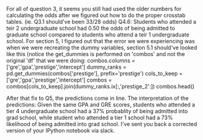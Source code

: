 For all of question 3, it seems you still had used the older numbers for calculating the odds after we figured out how to do the proper crosstab tables. (ie. Q3.1 should've been 33/28 odds)
Q4.6: Students who attended a teir 2 undergraduate school had 0.50 the odds of being admitted to graduate school compared to students who attend a teir 1 undergraduate school.
For section 5, I figured out that the error we were experiencing was when we were recreating the dummy variables, section 5.1 should've looked like this (notice the get_dummies is performed on 'combos' and not the original 'df' that we were doing:
combos.columns = ['gre','gpa','prestige','intercept']
dummy_ranks = pd.get_dummies(combos['prestige'], prefix='prestige')
cols_to_keep = ['gre','gpa','prestige','intercept']
combos = combos[cols_to_keep].join(dummy_ranks.ix[:,'prestige_2':])
combos.head()

After that fix to Q5, the predictions come in line. The interpretation of the predictions:  Given the same GPA and GRE scores, students who attended a tier 4 undergraduate school had a 37% probablity of being admitted into grad school, while student who attended a tier 1 school had a 73% likelihood of being admitted into grad school.
I've sent you back a corrected version of your IPython notebook via slack.